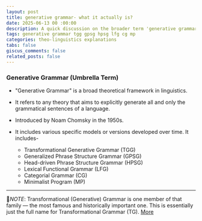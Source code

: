 ```yaml
---
layout: post
title: generative grammar- what it actually is?
date: 2025-06-13 00 :00:00
description: A quick discussion on the broader term 'generative grammar'
tags: generative grammar tgg gpsg hpsg lfg cg mp
categories: theo-linguistics explanations
tabs: false
giscus_comments: false
related_posts: false
---
```



### Generative Grammar (Umbrella Term)
- "Generative Grammar" is a broad theoretical framework in linguistics.

- It refers to any theory that aims to explicitly generate all and only the grammatical sentences of a language.

- Introduced by Noam Chomsky in the 1950s.

- It includes various specific models or versions developed over time. It includes- 
    - Transformational Generative Grammar (TGG)
    - Generalized Phrase Structure Grammar (GPSG)
    - Head-driven Phrase Structure Grammar (HPSG)
    - Lexical Functional Grammar (LFG)
    - Categorial Grammar (CG)
    - Minimalist Program (MP)

<hr>

🔹*NOTE*: Transformational (Generative) Grammar is one member of that family — the most famous and historically important one. This is essentially just the full name for Transformational Grammar (TG). [More]()